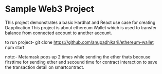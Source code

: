 # Sample Web3 Project

This project demonstrates a basic Hardhat  and React use case for creating Dapplication.This project is about ethereum Wallet which is used to transfer balance from connected account to another account.

to run project-
        git clone https://github.com/anupadhikarii/ethereum-wallet
        npm start
        
note:- Metamask pops up 2 times while sending the ether thats becouse  firsttime for sending ether and secound time for contract interaction to save the transaction detail on smartcontract.
        
        
        


